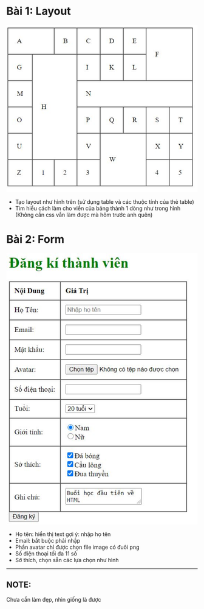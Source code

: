 # Bài 1: Layout
![alt](./image/Layout.JPG)
- Tạo layout như hình trên (sử dụng table và các thuộc tính của thẻ table)
- Tìm hiểu cách làm cho viền của bảng thành 1 dòng như trong hình (Không cần css vẫn làm được mà hôm trước anh quên)

# Bài 2: Form
![alt](./image/Form.JPG)
* Họ tên: hiển thị text gợi ý: nhập họ tên
* Email: bắt buộc phải nhập
* Phần avatar chỉ được chọn file image có đuôi png
* Số điện thoại tối đa 11 số
* Sở thích, chọn sẵn các lựa chọn như hình
***
## NOTE:
Chưa cần làm đẹp, nhìn giống là được
